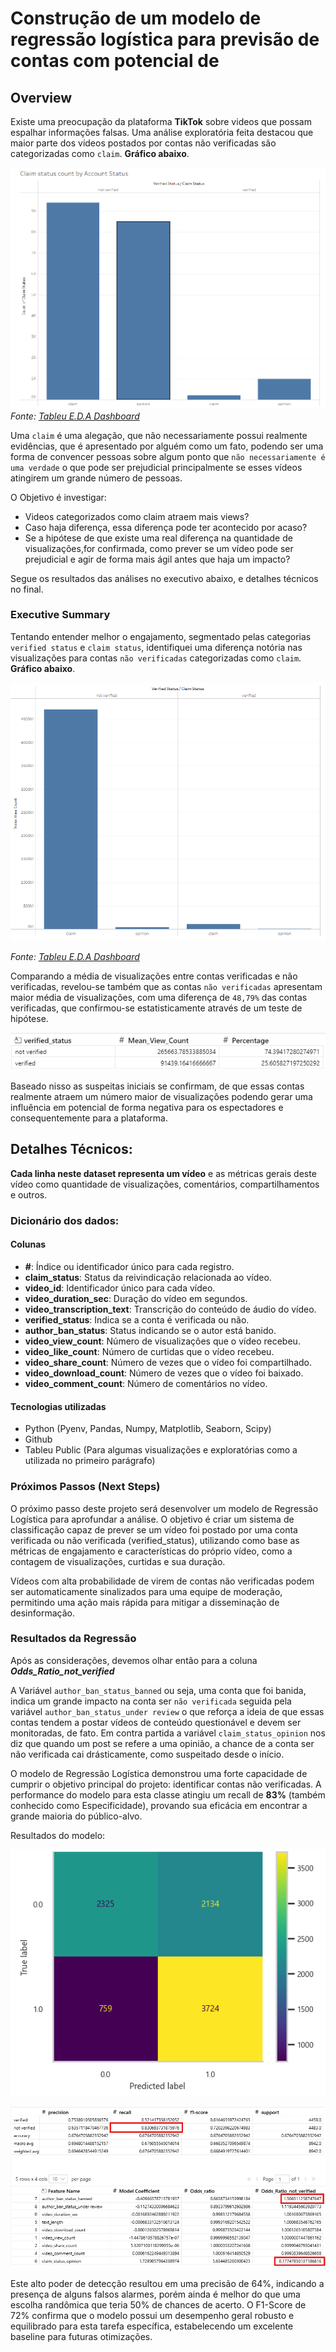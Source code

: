 # Construção de um modelo de regressão logística para previsão de contas com potencial de 

## Overview

Existe uma preocupação da plataforma **TikTok** sobre videos que possam espalhar informações falsas.
Uma análise exploratória feita destacou que maior parte dos vídeos postados por contas não verificadas são categorizadas como `claim`. **Gráfico abaixo**.

![Claim Status Count by Account Status](ClaimStatusCountbyAccountStatus.png)
_Fonte: [Tableu E.D.A Dashboard](https://public.tableau.com/app/profile/bruno5659/viz/TikTokCapstoneProject-E_D_A/Story1#1)_

Uma `claim` é uma alegação, que não necessariamente possui realmente evidências, que é apresentado por alguém como um fato, podendo ser uma forma de convencer pessoas sobre algum ponto que `não necessariamente é uma verdade` o que pode ser prejudicial principalmente se esses vídeos atingirem um grande número de pessoas.

O Objetivo é investigar:

* Videos categorizados como claim atraem mais views?
* Caso haja diferença, essa diferença pode ter acontecido por acaso?
* Se a hipótese de que existe uma real diferença na quantidade de visualizações,for confirmada, como prever se um vídeo pode ser prejudicial e agir de forma mais ágil antes que haja um impacto?

Segue os resultados das análises no executivo abaixo, e detalhes técnicos no final.

### Executive Summary

Tentando entender melhor o engajamento, segmentado pelas categorias `verified status` e `claim status`, identifiquei uma diferença notória nas visualizações para contas `não verificadas` categorizadas como `claim`. **Gráfico abaixo**.

![View Count](ViewCountByVerifiedStatus.png)

_Fonte: [Tableu E.D.A Dashboard](https://public.tableau.com/app/profile/bruno5659/viz/TikTokCapstoneProject-E_D_A/Story1#1)_


Comparando a média de visualizações entre contas verificadas e não verificadas, revelou-se também que as contas `não verificadas` apresentam maior média de visualizações, com uma diferença de `48,79%` das contas verificadas, que confirmou-se estatisticamente através de um teste de hipótese.

![View Count Mean by Account Status](Mean_View_Count.png)

Baseado nisso as suspeitas iniciais se confirmam, de que essas contas realmente atraem um número maior de visualizações podendo gerar uma influência em potencial de forma negativa para os espectadores e consequentemente para a plataforma.



## Detalhes Técnicos:

**Cada linha neste dataset representa um vídeo** e as métricas gerais deste vídeo como quantidade de visualizações, comentários, compartilhamentos e outros.

### Dicionário dos dados:

#### Colunas

- **#**: Índice ou identificador único para cada registro.
- **claim_status**: Status da reivindicação relacionada ao vídeo.
- **video_id**: Identificador único para cada vídeo.
- **video_duration_sec**: Duração do vídeo em segundos.
- **video_transcription_text**: Transcrição do conteúdo de áudio do vídeo.
- **verified_status**: Indica se a conta é verificada ou não.
- **author_ban_status**: Status indicando se o autor está banido.
- **video_view_count**: Número de visualizações que o vídeo recebeu.
- **video_like_count**: Número de curtidas que o vídeo recebeu.
- **video_share_count**: Número de vezes que o vídeo foi compartilhado.
- **video_download_count**: Número de vezes que o vídeo foi baixado.
- **video_comment_count**: Número de comentários no vídeo.

#### Tecnologias utilizadas

* Python (Pyenv, Pandas, Numpy, Matplotlib, Seaborn, Scipy)
* Github
* Tableu Public (Para algumas visualizações e exploratórias como a utilizada no primeiro parágrafo)


### Próximos Passos (Next Steps)

O próximo passo deste projeto será desenvolver um modelo de Regressão Logística para aprofundar a análise. O objetivo é criar um sistema de classificação capaz de prever se um vídeo foi postado por uma conta verificada ou não verificada (verified_status), utilizando como base as métricas de engajamento e características do próprio vídeo, como a contagem de visualizações, curtidas e sua duração.

Vídeos com alta probabilidade de virem de contas não verificadas podem ser automaticamente sinalizados para uma equipe de moderação, permitindo uma ação mais rápida para mitigar a disseminação de desinformação.

### Resultados da Regressão

Após as considerações, devemos olhar então para a coluna **_Odds_Ratio_not_verified_**

A Variável `author_ban_status_banned` ou seja, uma conta que foi banida, indica um grande impacto na conta ser `não verificada` seguida pela variável `author_ban_status_under review` o que reforça a ideia de que essas contas tendem a postar vídeos de conteúdo questionável e devem ser monitoradas, de fato. Em contra partida a variável `claim_status_opinion` nos diz que quando um post se refere a uma opinião, a chance de a conta ser não verificada cai drásticamente, como suspeitado desde o início.

O modelo de Regressão Logística demonstrou uma forte capacidade de cumprir o objetivo principal do projeto: identificar contas não verificadas. A performance do modelo para esta classe atingiu um recall de **83%** (também conhecido como Especificidade), provando sua eficácia em encontrar a grande maioria do público-alvo. 

Resultados do modelo:

![alt text](ConfusionMatrix.png)

![alt text](RegressionMetrics.png)


Este alto poder de detecção resultou em uma precisão de 64%, indicando a presença de alguns falsos alarmes, porém ainda é melhor do que uma escolha randômica que teria 50% de chances de acerto. O F1-Score de 72% confirma que o modelo possui um desempenho geral robusto e equilibrado para esta tarefa específica, estabelecendo um excelente baseline para futuras otimizações.
